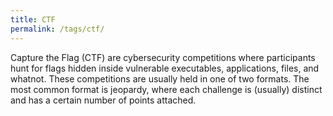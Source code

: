 ```yaml
---
title: CTF
permalink: /tags/ctf/
---
```


Capture the Flag (CTF) are cybersecurity competitions where participants hunt for flags hidden inside vulnerable executables, applications, files, and whatnot. These competitions are usually held in one of two formats. The most common format is jeopardy, where each challenge is (usually) distinct and has a certain number of points attached.
